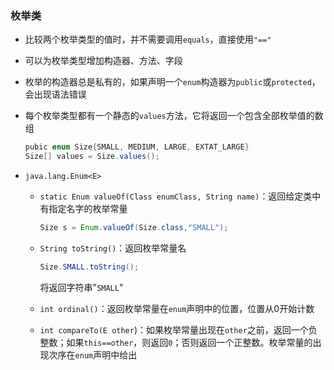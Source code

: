 ### 枚举类

- 比较两个枚举类型的值时，并不需要调用`equals`，直接使用`"=="`

- 可以为枚举类型增加构造器、方法、字段

- 枚举的构造器总是私有的，如果声明一个`enum`构造器为`public`或`protected`，会出现语法错误

- 每个枚举类型都有一个静态的`values`方法，它将返回一个包含全部枚举值的数组

  ```java
  pubic enum Size{SMALL, MEDIUM, LARGE, EXTAT_LARGE}
  Size[] values = Size.values();
  ```

- `java.lang.Enum<E>`

  - `static Enum valueOf(Class enumClass, String name)`：返回给定类中有指定名字的枚举常量

    ```java
    Size s = Enum.valueOf(Size.class,"SMALL");
    ```

  - `String toString()`：返回枚举常量名

    ```java
    Size.SMALL.toString();
    ```

    将返回字符串"`SMALL`"

  - `int ordinal()`：返回枚举常量在``enum``声明中的位置，位置从0开始计数

  - `int compareTo(E other`)：如果枚举常量出现在`other`之前，返回一个负整数；如果`this==other`，则返回`0`；否则返回一个正整数。枚举常量的出现次序在`enum`声明中给出
